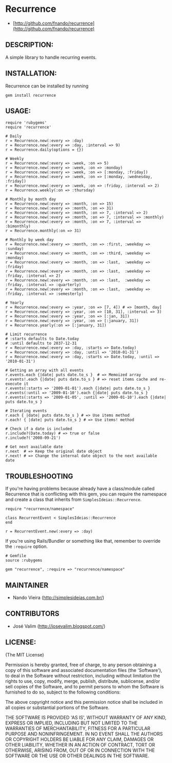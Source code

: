 Recurrence
==========

* [http://github.com/fnando/recurrence](http://github.com/fnando/recurrence)

DESCRIPTION:
------------

A simple library to handle recurring events.


INSTALLATION:
-------------

Recurrence can be installed by running

	gem install recurrence

USAGE:
------

	require 'rubygems'
	require 'recurrence'

	# Daily
	r = Recurrence.new(:every => :day)
	r = Recurrence.new(:every => :day, :interval => 9)
	r = Recurrence.daily(options = {})

	# Weekly
	r = Recurrence.new(:every => :week, :on => 5)
	r = Recurrence.new(:every => :week, :on => :monday)
	r = Recurrence.new(:every => :week, :on => [:monday, :friday])
	r = Recurrence.new(:every => :week, :on => [:monday, :wednesday, :friday])
	r = Recurrence.new(:every => :week, :on => :friday, :interval => 2)
	r = Recurrence.weekly(:on => :thursday)

	# Monthly by month day
	r = Recurrence.new(:every => :month, :on => 15)
	r = Recurrence.new(:every => :month, :on => 31)
	r = Recurrence.new(:every => :month, :on => 7, :interval => 2)
	r = Recurrence.new(:every => :month, :on => 7, :interval => :monthly)
	r = Recurrence.new(:every => :month, :on => 7, :interval => :bimonthly)
	r = Recurrence.monthly(:on => 31)

	# Monthly by week day
	r = Recurrence.new(:every => :month, :on => :first, :weekday => :sunday)
	r = Recurrence.new(:every => :month, :on => :third, :weekday => :monday)
	r = Recurrence.new(:every => :month, :on => :last,  :weekday => :friday)
	r = Recurrence.new(:every => :month, :on => :last,  :weekday => :friday, :interval => 2)
	r = Recurrence.new(:every => :month, :on => :last,  :weekday => :friday, :interval => :quarterly)
	r = Recurrence.new(:every => :month, :on => :last,  :weekday => :friday, :interval => :semesterly)

	# Yearly
	r = Recurrence.new(:every => :year, :on => [7, 4]) # => [month, day]
	r = Recurrence.new(:every => :year, :on => [10, 31], :interval => 3)
	r = Recurrence.new(:every => :year, :on => [:jan, 31])
	r = Recurrence.new(:every => :year, :on => [:january, 31])
	r = Recurrence.yearly(:on => [:january, 31])

	# Limit recurrence
	# :starts defaults to Date.today
	# :until defaults to 2037-12-31
	r = Recurrence.new(:every => :day, :starts => Date.today)
	r = Recurrence.new(:every => :day, :until => '2010-01-31')
	r = Recurrence.new(:every => :day, :starts => Date.today, :until => '2010-01-31')

	# Getting an array with all events
	r.events.each {|date| puts date.to_s }  # => Memoized array
	r.events!.each {|date| puts date.to_s } # => reset items cache and re-execute it
	r.events(:starts => '2009-01-01').each {|date| puts date.to_s }
	r.events(:until => '2009-01-10').each {|date| puts date.to_s }
	r.events(:starts => '2009-01-05', :until => '2009-01-10').each {|date| puts date.to_s }

	# Iterating events
	r.each { |date| puts date.to_s } # => Use items method
	r.each! { |date| puts date.to_s } # => Use items! method

	# Check if a date is included
	r.include?(Date.today) # => true or false
	r.include?('2008-09-21')

	# Get next available date
	r.next 	# => Keep the original date object
	r.next! # => Change the internal date object to the next available date

TROUBLESHOOTING
---------------

If you're having problems because already have a class/module called Recurrence that is conflicting with this gem, you can require the namespace and create a class that inherits from `SimplesIdeias::Recurrence`.

	require "recurrence/namespace"

	class RecurrentEvent < SimplesIdeias::Recurrence
	end

	r = RecurrentEvent.new(:every => :day)

If you're using Rails/Bundler or something like that, remember to override the `:require` option.

	# Gemfile
	source :rubygems

	gem "recurrence", :require => "recurrence/namespace"

MAINTAINER
----------

* Nando Vieira (<http://simplesideias.com.br/>)

CONTRIBUTORS
------------

* José Valim (<http://josevalim.blogspot.com/>)

LICENSE:
--------

(The MIT License)

Permission is hereby granted, free of charge, to any person obtaining
a copy of this software and associated documentation files (the
'Software'), to deal in the Software without restriction, including
without limitation the rights to use, copy, modify, merge, publish,
distribute, sublicense, and/or sell copies of the Software, and to
permit persons to whom the Software is furnished to do so, subject to
the following conditions:

The above copyright notice and this permission notice shall be
included in all copies or substantial portions of the Software.

THE SOFTWARE IS PROVIDED 'AS IS', WITHOUT WARRANTY OF ANY KIND,
EXPRESS OR IMPLIED, INCLUDING BUT NOT LIMITED TO THE WARRANTIES OF
MERCHANTABILITY, FITNESS FOR A PARTICULAR PURPOSE AND NONINFRINGEMENT.
IN NO EVENT SHALL THE AUTHORS OR COPYRIGHT HOLDERS BE LIABLE FOR ANY
CLAIM, DAMAGES OR OTHER LIABILITY, WHETHER IN AN ACTION OF CONTRACT,
TORT OR OTHERWISE, ARISING FROM, OUT OF OR IN CONNECTION WITH THE
SOFTWARE OR THE USE OR OTHER DEALINGS IN THE SOFTWARE.
